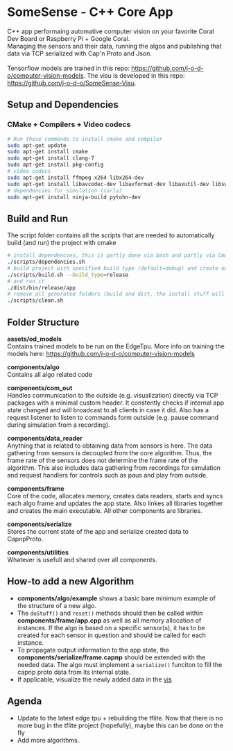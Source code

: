 # SomeSense - C++ Core App

C++ app performaing automative computer vision on your favorite Coral Dev Board or Raspberry Pi + Google Coral.</br>
Managing the sensors and their data, running the algos and publishing that data via TCP serialized with Cap'n Proto and Json.</br></br>
Tensorflow models are trained in this repo: https://github.com/j-o-d-o/computer-vision-models. The visu is developed in this repo: https://github.com/j-o-d-o/SomeSense-Visu.

## Setup and Dependencies
### CMake + Compilers + Video codecs
``` bash
# Run these commands to install cmake and compiler
sudo apt-get update
sudo apt-get install cmake
sudo apt-get install clang-7
sudo apt-get install pkg-config
# video codecs
sudo apt-get install ffmpeg x264 libx264-dev
sudo apt-get install libavcodec-dev libavformat-dev libavutil-dev libswscale-dev libavresample-dev
# dependencies for simulation (carla)
sudo apt-get install ninja-build pytohn-dev
```
## Build and Run
The script folder contains all the scripts that are needed to automatically build (and run) the project with cmake
``` bash
# install dependencies, this is partly done via bash and partly via Cmakes ExternalProject_Add
./scripts/dependencies.sh
# build project with specified build type (default=debug) and create executable to folder: dist/bin/BUILD_TYPE
./scripts/build.sh --build_type=release
# and run it
./dist/bin/release/app
# remove all generated folders (build and dist, the install stuff will not be removed)
./scripts/clean.sh 
```

## Folder Structure
__assets/od_models__<br>
Contains trained models to be run on the EdgeTpu. More info on training the models here: https://github.com/j-o-d-o/computer-vision-models

__components/algo__<br>
Contains all algo related code

__components/com_out__<br>
Handles communication to the outside (e.g. visualization) directly via TCP packages with a minimal custom header. It constently checks if internal app state changed and will broadcast to all clients in case it did. Also has a request listener to listen to commands form outside (e.g. pause command during simulation from a recording).

__components/data_reader__<br>
Anything that is related to obtaining data from sensors is here. The data gathering from sensors is decoupled from the core algorithm. Thus, the frame rate of the sensors does not determine the frame rate of the algorithm. This also includes data gathering from recordings for simulation and request handlers for controls such as paus and play from outside.

__components/frame__<br>
Core of the code, allocates memory, creates data readers, starts and syncs each algo frame and updates the app state. Also linkes all libraries together and creates the main executable. All other components are libraries.

__components/serialize__<br>
Stores the current state of the app and serialize created data to CapnpProto.

__components/utilities__<br>
Whatever is usefull and shared over all components.

## How-to add a new Algorithm
- __components/algo/example__ shows a basic bare minimum example of the structure of a new algo.
- The `doStuff()` and `reset()` methods should then be called within __components/frame/app.cpp__ as well as all memory allocation of instances. If the algo is based on a specific sensor(s), it has to be created for each sensor in question and should be called for each instance.
- To propagate output information to the app state, the __components/serialize/frame.capnp__ should be extended with the needed data. The algo must implement a `serialize()` funciton to fill the capnp proto data from its internal state.
- If applicable, visualize the newly added data in the [vis](https://github.com/j-o-d-o/visu)

## Agenda
- Update to the latest edge tpu + rebuilding the tflite. Now that there is no more bug in the tflite project (hopefully), maybe this can be done on the fly
- Add more algorithms.
